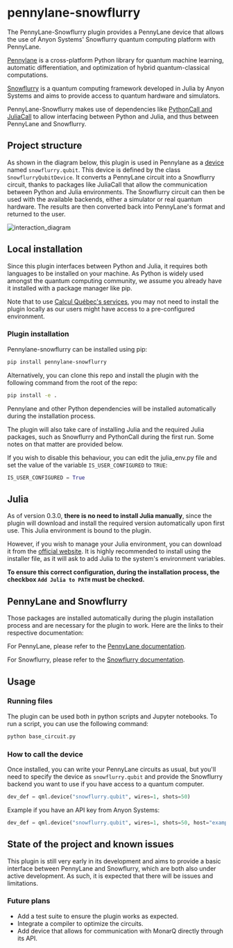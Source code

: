 # pennylane-snowflurry

The PennyLane-Snowflurry plugin provides a PennyLane device that allows the use of Anyon Systems' Snowflurry quantum computing platform with PennyLane.

[Pennylane](https://pennylane.ai/) is a cross-platform Python library for quantum machine learning, automatic differentiation, and optimization of hybrid quantum-classical computations.

[Snowflurry](https://snowflurry.org/) is a quantum computing framework developed in Julia by Anyon Systems and aims to provide access to quantum hardware and simulators.

PennyLane-Snowflurry makes use of dependencies like [PythonCall and JuliaCall](https://github.com/JuliaPy/PythonCall.jl) to allow interfacing between Python and Julia, and thus between PennyLane and Snowflurry.

## Project structure

As shown in the diagram below, this plugin is used in Pennylane as a [device](https://pennylane.ai/plugins/) named `snowflurry.qubit`. This device is defined by the class `SnowflurryQubitDevice`. It converts a PennyLane circuit into a Snowflurry circuit, thanks to packages like JuliaCall that allow the communication between Python and Julia environments. The Snowflurry circuit can then be used with the available backends, either a simulator or real quantum hardware. The results are then converted back into PennyLane's format and returned to the user.

![interaction_diagram](https://raw.githubusercontent.com/calculquebec/pennylane-snowflurry/main/doc/interaction_diagram_extended.png)

## Local installation

Since this plugin interfaces between Python and Julia, it requires both languages to be installed on your machine. As Python is widely used amongst the quantum computing community, we assume you already have it installed with a package manager like pip.

Note that to use [Calcul Québec's services](https://docs.alliancecan.ca/wiki/Les_services_quantiques/en), you may not need to install the plugin locally as our users might have access to a pre-configured environment.

### Plugin installation

Pennylane-snowflurry can be installed using pip:

```sh
pip install pennylane-snowflurry
```

Alternatively, you can clone this repo and install the plugin with the following command from the root of the repo:

```sh
pip install -e .
```

Pennylane and other Python dependencies will be installed automatically during the installation process.

The plugin will also take care of installing Julia and the required Julia packages, such as Snowflurry and PythonCall during the first run. Some notes on that matter are provided below.

If you wish to disable this behaviour, you can edit the julia_env.py file and set the value of the variable `IS_USER_CONFIGURED` to `TRUE`:

```py
IS_USER_CONFIGURED = True
```

## Julia

As of version 0.3.0, **there is no need to install Julia manually**, since the plugin will download and install the required version automatically upon first use. This Julia environment is bound to the plugin.

However, if you wish to manage your Julia environment, you can download it from the [official website](https://julialang.org/downloads/). It is highly recommended to install using the installer file, as it will ask to add Julia to the system's environment variables.

**To ensure this correct configuration, during the installation process, the checkbox `Add Julia to PATH` must be checked.**

## PennyLane and Snowflurry

Those packages are installed automatically during the plugin installation process and are necessary for the plugin to work. Here are the links to their respective documentation:

For PennyLane, please refer to the [PennyLane documentation](https://pennylane.ai/install/).

For Snowflurry, please refer to the [Snowflurry documentation](https://snowflurry.org).

## Usage

### Running files

The plugin can be used both in python scripts and Jupyter notebooks. To run a script, you can use the following command:

```sh
python base_circuit.py
```

### How to call the device

Once installed, you can write your PennyLane circuits as usual, but you'll need to specify the device as `snowflurry.qubit` and provide the Snowflurry backend you want to use if you have access to a quantum computer.

```py
dev_def = qml.device("snowflurry.qubit", wires=1, shots=50)
```

Example if you have an API key from Anyon Systems:

```py
dev_def = qml.device("snowflurry.qubit", wires=1, shots=50, host="example.anyonsys.com", user="test_user",access_token="not_a_real_access_token", realm="realm_name")
```

## State of the project and known issues

This plugin is still very early in its development and aims to provide a basic interface between PennyLane and Snowflurry, which are both also under active development. As such, it is expected that there will be issues and limitations.

### Future plans

- Add a test suite to ensure the plugin works as expected.
- Integrate a compiler to optimize the circuits.
- Add device that allows for communication with MonarQ directly through its API.